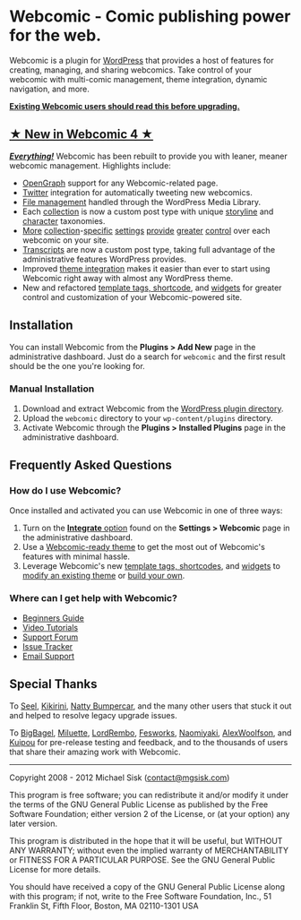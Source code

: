 # Webcomic - Comic publishing power for the web.

Webcomic is a plugin for [WordPress](//wordpress.org) that provides a host of features for creating, managing, and sharing webcomics. Take control of your webcomic with multi-comic management, theme integration, dynamic navigation, and more.

[**Existing Webcomic users should read this before upgrading.**](https://github.com/mgsisk/webcomic/wiki/Upgrading#Upgrading-from-Webcomic-1%2C-2%2C-or-3)

## [★ New in Webcomic 4 ★](//vimeo.com/channels/webcomic)

[_**Everything!**_](//github.com/mgsisk/webcomic/wiki) Webcomic has been rebuilt to provide you with leaner, meaner webcomic management. Highlights include:

- [OpenGraph](//ogp.me) support for any Webcomic-related page.
- [Twitter](//twitter.com) integration for automatically tweeting new webcomics.
- [File management](//github.com/mgsisk/webcomic/wiki/Media) handled through the WordPress Media Library.
- Each [collection](//github.com/mgsisk/webcomic/wiki/Webcomic-Collections) is now a custom post type with unique [storyline](//github.com/mgsisk/webcomic/wiki/Storylines) and [character](//github.com/mgsisk/webcomic/wiki/Characters) taxonomies.
- [More](//github.com/mgsisk/webcomic/wiki/General-Settings) [collection](//github.com/mgsisk/webcomic/wiki/Transcript-Settings)-[specific](//github.com/mgsisk/webcomic/wiki/Commerce-Settings) [settings](//github.com/mgsisk/webcomic/wiki/Access-Settings) [provide](//github.com/mgsisk/webcomic/wiki/Post-Settings) [greater](//github.com/mgsisk/webcomic/wiki/Permalink-Settings) [control](//github.com/mgsisk/webcomic/wiki/Twitter-Settings) over each webcomic on your site.
- [Transcripts](//github.com/mgsisk/webcomic/wiki/Transcripts) are now a custom post type, taking full advantage of the administrative features WordPress provides.
- Improved [theme integration](//github.com/mgsisk/webcomic/wiki/Configuring) makes it easier than ever to start using Webcomic right away with almost any WordPress theme.
- New and refactored [template tags, shortcode](//github.com/mgsisk/webcomic/wiki/Template-Tags-and-Shortcodes), and [widgets](//github.com/mgsisk/webcomic/wiki/Widgets) for greater control and customization of your Webcomic-powered site.

## Installation

You can install Webcomic from the **Plugins > Add New** page in the administrative dashboard. Just do a search for `webcomic` and the first result should be the one you're looking for.

### Manual Installation

1. Download and extract Webcomic from the [WordPress plugin directory](//wordpress.org/extend/plugins/webcomic).
2. Upload the `webcomic` directory to your `wp-content/plugins` directory.
3. Activate Webcomic through the **Plugins > Installed Plugins** page in the administrative dashboard.

## Frequently Asked Questions

### How do I use Webcomic?

Once installed and activated you can use Webcomic in one of three ways:

1. Turn on the [**Integrate** option](//github.com/mgsisk/webcomic/wiki/Configuring#Integrate) found on the **Settings > Webcomic** page in the administrative dashboard.
2. Use a [Webcomic-ready theme](http://webcomic.nu) to get the most out of Webcomic's features with minimal hassle.
3. Leverage Webcomic's new [template tags, shortcodes](//github.com/mgsisk/webcomic/wiki/Template-Tags-and-Shortcodes), and [widgets](//github.com/mgsisk/webcomic/wiki/Widgets) to [modify an existing theme](//wordpress.org/extend/themes) or [build your own](//codex.wordpress.org/Theme_Development).

### Where can I get help with Webcomic?

- [Beginners Guide](//github.com/mgsisk/webcomic/wiki)
- [Video Tutorials](//vimeo.com/channels/webcomic)
- [Support Forum](//groups.google.com/d/forum/webcomicnu)
- [Issue Tracker](//github.com/mgsisk/webcomic/issues)
- [Email Support](mailto:support@webcomic.nu)

## Special Thanks

To [Seel](//twitter.com/webcrumblick), [Kikirini](//twitter.com/Kikirini), [Natty Bumpercar](//twitter.com/nattybumpercar), and the many other users that stuck it out and helped to resolve legacy upgrade issues.

To [BigBagel](//twitter.com/DrPotatoMonster), [Miluette](//twitter.com/miluette), [LordRembo](//twitter.com/lordrembo), [Fesworks](//twitter.com/fesworks), [Naomiyaki](//twitter.com/naomiyaki), [AlexWoolfson](//twitter.com/alexwoolfson), and [Kuipou](//twitter.com/kuipou) for pre-release testing and feedback, and to the thousands of users that share their amazing work with Webcomic.

---

Copyright 2008 - 2012 Michael Sisk (contact@mgsisk.com)

This program is free software; you can redistribute it and/or modify it under the terms of the GNU General Public License as published by the Free Software Foundation; either version 2 of the License, or (at your option) any later version.

This program is distributed in the hope that it will be useful, but WITHOUT ANY WARRANTY; without even the implied warranty of MERCHANTABILITY or FITNESS FOR A PARTICULAR PURPOSE. See the GNU General Public License for more details.

You should have received a copy of the GNU General Public License along with this program; if not, write to the Free Software Foundation, Inc., 51 Franklin St, Fifth Floor, Boston, MA 02110-1301 USA